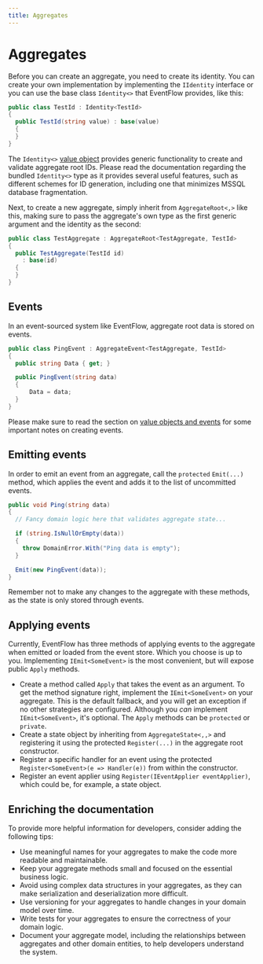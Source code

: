 ```yaml
---
title: Aggregates
---
```


# Aggregates

Before you can create an aggregate, you need to create its identity. You can create your own implementation by implementing the `IIdentity` interface or you can use the base class `Identity<>` that EventFlow provides, like this:

```csharp
public class TestId : Identity<TestId>
{
  public TestId(string value) : base(value)
  {
  }
}
```

The `Identity<>` [value object](../additional/value-objects.md) provides generic functionality to create and validate aggregate root IDs. Please read the documentation regarding the bundled `Identity<>` type as it provides several useful features, such as different schemes for ID generation, including one that minimizes MSSQL database fragmentation.

Next, to create a new aggregate, simply inherit from `AggregateRoot<,>` like this, making sure to pass the aggregate's own type as the first generic argument and the identity as the second:

```csharp
public class TestAggregate : AggregateRoot<TestAggregate, TestId>
{
  public TestAggregate(TestId id)
    : base(id)
  {
  }
}
```

## Events

In an event-sourced system like EventFlow, aggregate root data is stored on events.

```csharp
public class PingEvent : AggregateEvent<TestAggregate, TestId>
{
  public string Data { get; }

  public PingEvent(string data)
  {
      Data = data;
  }
}
```

Please make sure to read the section on [value objects and events](../additional/value-objects.md) for some important notes on creating events.

## Emitting events

In order to emit an event from an aggregate, call the `protected` `Emit(...)` method, which applies the event and adds it to the list of uncommitted events.

```csharp
public void Ping(string data)
{
  // Fancy domain logic here that validates aggregate state...

  if (string.IsNullOrEmpty(data))
  {
    throw DomainError.With("Ping data is empty");
  }

  Emit(new PingEvent(data));
}
```

Remember not to make any changes to the aggregate with these methods, as the state is only stored through events.

## Applying events

Currently, EventFlow has three methods of applying events to the aggregate when emitted or loaded from the event store. Which you choose is up to you. Implementing `IEmit<SomeEvent>` is the most convenient, but will expose public `Apply` methods.

- Create a method called `Apply` that takes the event as an argument. To get the method signature right, implement the `IEmit<SomeEvent>` on your aggregate. This is the default fallback, and you will get an exception if no other strategies are configured. Although you *can* implement `IEmit<SomeEvent>`, it's optional. The `Apply` methods can be `protected` or `private`.
- Create a state object by inheriting from `AggregateState<,,>` and registering it using the protected `Register(...)` in the aggregate root constructor.
- Register a specific handler for an event using the protected `Register<SomeEvent>(e => Handler(e))` from within the constructor.
- Register an event applier using `Register(IEventApplier eventApplier)`, which could be, for example, a state object.

## Enriching the documentation

To provide more helpful information for developers, consider adding the following tips:

- Use meaningful names for your aggregates to make the code more readable and maintainable.
- Keep your aggregate methods small and focused on the essential business logic.
- Avoid using complex data structures in your aggregates, as they can make serialization and deserialization more difficult.
- Use versioning for your aggregates to handle changes in your domain model over time.
- Write tests for your aggregates to ensure the correctness of your domain logic.
- Document your aggregate model, including the relationships between aggregates and other domain entities, to help developers understand the system.
